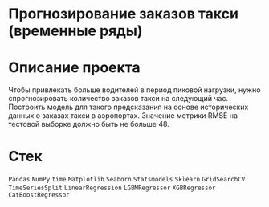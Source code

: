 # Прогнозирование заказов такси (временные ряды)
# Описание проекта
Чтобы привлекать больше водителей в период пиковой нагрузки, нужно спрогнозировать количество заказов такси на следующий час. 
Построить модель для такого предсказания на основе исторических данных о заказах такси в аэропортах.
Значение метрики RMSE на тестовой выборке должно быть не больше 48.

# Стек 
`Pandas` `NumPy` `time` `Matplotlib` `Seaborn` `Statsmodels` `Sklearn` `GridSearchCV` `TimeSeriesSplit` `LinearRegression` `LGBMRegressor` `XGBRegressor` `CatBoostRegressor`
